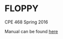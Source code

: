 # FLOPPY 

CPE 468 Spring 2016

Manual can be found [here](https://wardengnaw.gitbooks.io/floppy-mcfloppyface/content/floppystatement.html)
